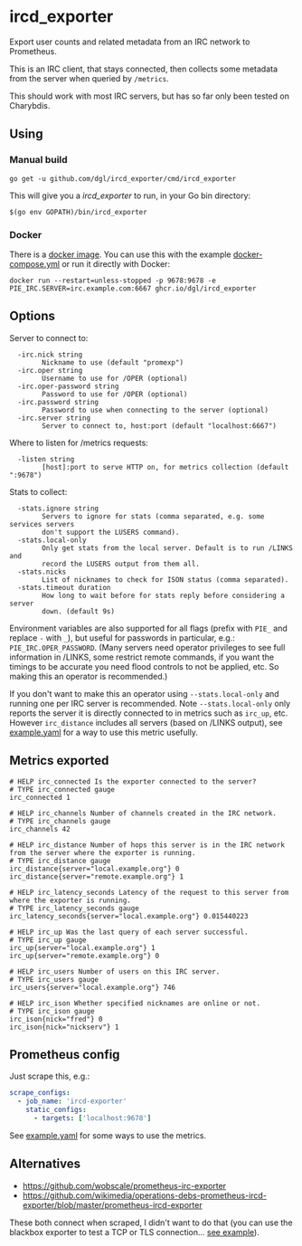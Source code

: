 # ircd_exporter

Export user counts and related metadata from an IRC network to Prometheus.

This is an IRC client, that stays connected, then collects some metadata from
the server when queried by `/metrics`.

This should work with most IRC servers, but has so far only been tested on Charybdis.

## Using

### Manual build

```shell
go get -u github.com/dgl/ircd_exporter/cmd/ircd_exporter
```

This will give you a *ircd_exporter* to run, in your Go bin directory:

```shell
$(go env GOPATH)/bin/ircd_exporter
```

### Docker

There is a [docker image](https://github.com/dgl/ircd_exporter/pkgs/container/ircd_exporter).
You can use this with the example [docker-compose.yml](docker-compose.yml) or run it directly with Docker:

```cli
docker run --restart=unless-stopped -p 9678:9678 -e PIE_IRC.SERVER=irc.example.com:6667 ghcr.io/dgl/ircd_exporter
```

## Options

Server to connect to:

```
  -irc.nick string
    	Nickname to use (default "promexp")
  -irc.oper string
    	Username to use for /OPER (optional)
  -irc.oper-password string
    	Password to use for /OPER (optional)
  -irc.password string
    	Password to use when connecting to the server (optional)
  -irc.server string
    	Server to connect to, host:port (default "localhost:6667")
```

Where to listen for /metrics requests:

```
  -listen string
    	[host]:port to serve HTTP on, for metrics collection (default ":9678")
```

Stats to collect:

```
  -stats.ignore string
        Servers to ignore for stats (comma separated, e.g. some services servers
        don't support the LUSERS command).
  -stats.local-only
        Only get stats from the local server. Default is to run /LINKS and
        record the LUSERS output from them all.
  -stats.nicks
        List of nicknames to check for ISON status (comma separated).
  -stats.timeout duration
        How long to wait before for stats reply before considering a server
        down. (default 9s)
```

Environment variables are also supported for all flags (prefix with `PIE_` and
replace `-` with `_`), but useful for passwords in particular, e.g.:
`PIE_IRC.OPER_PASSWORD`. (Many servers need operator privileges to see full
information in /LINKS, some restrict remote commands, if you want the timings to
be accurate you need flood controls to not be applied, etc.
So making this an operator is recommended.)

If you don't want to make this an operator using `--stats.local-only` and
running one per IRC server is recommended. Note `--stats.local-only` only
reports the server it is directly connected to in metrics such as `irc_up`, etc.
However `irc_distance` includes all servers (based on /LINKS output), see
[example.yaml](example.yaml) for a way to use this metric usefully.

## Metrics exported

```
# HELP irc_connected Is the exporter connected to the server?
# TYPE irc_connected gauge
irc_connected 1

# HELP irc_channels Number of channels created in the IRC network.
# TYPE irc_channels gauge
irc_channels 42

# HELP irc_distance Number of hops this server is in the IRC network from the server where the exporter is running.
# TYPE irc_distance gauge
irc_distance{server="local.example.org"} 0
irc_distance{server="remote.example.org"} 1

# HELP irc_latency_seconds Latency of the request to this server from where the exporter is running.
# TYPE irc_latency_seconds gauge
irc_latency_seconds{server="local.example.org"} 0.015440223

# HELP irc_up Was the last query of each server successful.
# TYPE irc_up gauge
irc_up{server="local.example.org"} 1
irc_up{server="remote.example.org"} 0

# HELP irc_users Number of users on this IRC server.
# TYPE irc_users gauge
irc_users{server="local.example.org"} 746

# HELP irc_ison Whether specified nicknames are online or not.
# TYPE irc_ison gauge
irc_ison{nick="fred"} 0
irc_ison{nick="nickserv"} 1
```

## Prometheus config

Just scrape this, e.g.:

```yaml
scrape_configs:
  - job_name: 'ircd-exporter'
    static_configs:
      - targets: ['localhost:9678']
```

See [example.yaml](example.yaml) for some ways to use the metrics.

## Alternatives

* https://github.com/wobscale/prometheus-irc-exporter
* https://github.com/wikimedia/operations-debs-prometheus-ircd-exporter/blob/master/prometheus-ircd-exporter

These both connect when scraped, I didn't want to do that (you can use the
blackbox exporter to test a TCP or TLS connection... [see
example](https://github.com/prometheus/blackbox_exporter/blob/bf3e7fbbec35ce1b5ffd2c7abdf3ebc9ec4bc975/blackbox.yml#L23)).
